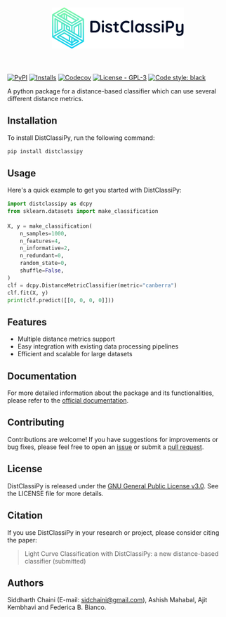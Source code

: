 <h1 align="center">
<picture align="center">
  <source media="(prefers-color-scheme: dark)" srcset="https://raw.githubusercontent.com/sidchaini/DistClassiPy/main/docs/_static/logo-dark.svg" width="300">
  <img alt="DistClassiPy Logo" src="https://raw.githubusercontent.com/sidchaini/DistClassiPy/main/docs/_static/logo.svg" width="300">
</picture>
</h1>
<br>

[![PyPI](https://img.shields.io/pypi/v/distclassipy?color=blue&logo=pypi&logoColor=white)](https://pypi.org/project/distclassipy/)
[![Installs](https://img.shields.io/pypi/dm/distclassipy.svg?label=PyPI%20downloads)](https://pypi.org/project/distclassipy/)
[![Codecov](https://codecov.io/gh/sidchaini/distclassipy/branch/main/graph/badge.svg)](https://codecov.io/gh/sidchaini/distclassipy)
[![License - GPL-3](https://img.shields.io/pypi/l/distclassipy.svg)](https://github.com/sidchaini/distclassipy/blob/main/LICENSE)
[![Code style: black](https://img.shields.io/badge/code%20style-black-000000.svg)](https://github.com/psf/black)

<!-- [![Paper](https://img.shields.io/badge/DOI-10.1038%2Fs41586--020--2649--2-blue)](
https://doi.org/10.1038/s41586-020-2649-2) -->

A python package for a distance-based classifier which can use several different distance metrics.

## Installation
To install DistClassiPy, run the following command:
```bash
pip install distclassipy
```

## Usage
Here's a quick example to get you started with DistClassiPy:
```python
import distclassipy as dcpy
from sklearn.datasets import make_classification

X, y = make_classification(
    n_samples=1000,
    n_features=4,
    n_informative=2,
    n_redundant=0,
    random_state=0,
    shuffle=False,
)
clf = dcpy.DistanceMetricClassifier(metric="canberra")
clf.fit(X, y)
print(clf.predict([[0, 0, 0, 0]]))
```

## Features
- Multiple distance metrics support
- Easy integration with existing data processing pipelines
- Efficient and scalable for large datasets

## Documentation

For more detailed information about the package and its functionalities, please refer to the [official documentation](https://sidchaini.github.io/DistClassiPy/).

## Contributing
Contributions are welcome! If you have suggestions for improvements or bug fixes, please feel free to open an [issue](https://github.com/sidchaini/DistClassiPy/issues) or submit a [pull request](https://github.com/sidchaini/DistClassiPy/pulls).

## License
DistClassiPy is released under the [GNU General Public License v3.0](https://www.gnu.org/licenses/gpl-3.0.en.html). See the LICENSE file for more details.

## Citation

If you use DistClassiPy in your research or project, please consider citing the paper:
> Light Curve Classification with DistClassiPy: a new distance-based classifier (submitted)


<!--
### Bibtex


```bibtex
@ARTICLE{Chaini2024,
       author = {{Chaini}, S. and {Mahabal}, A. and {Kembhavi}, A. and {Bianco}, F.~B.},
        title = "{Light Curve Classification with DistClassiPy: a new distance-based classifier}",
      journal = {Submitted to A&C},
    %  keywords = {},
         year = 2024,
      %   month = ,
      %  volume = {},
      %     eid = {},
      %   pages = {},
      %     doi = {},
      %  adsurl = {},
      % adsnote = {}
}
```
-->
  

<!-- You can also find citation information in the [CITATION.cff](https://github.com/sidchaini/DistClassiPy/CITATION.cff) file. -->


## Authors
Siddharth Chaini (E-mail: sidchaini@gmail.com), Ashish Mahabal, Ajit Kembhavi and Federica B. Bianco.
